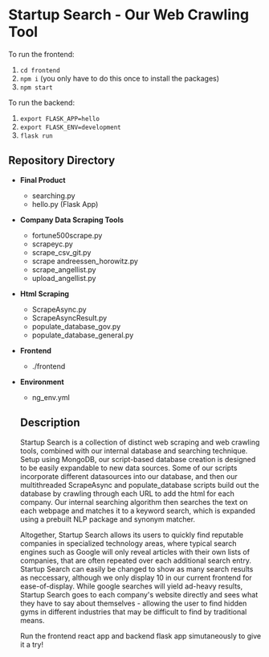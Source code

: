 
# Startup Search - Our Web Crawling Tool

To run the frontend: 
1. `cd frontend`
2. `npm i` (you only have to do this once to install the packages)
3. `npm start`

To run the backend:
1. `export FLASK_APP=hello`
2. `export FLASK_ENV=development`
3. `flask run`



## Repository Directory

- **Final Product**
  - searching.py
  - hello.py (Flask App)
- **Company Data Scraping Tools**
  - fortune500scrape.py
  - scrapeyc.py
  - scrape_csv_git.py
  - scrape andreessen_horowitz.py
  - scrape_angellist.py
  - upload_angellist.py
- **Html Scraping**
  - ScrapeAsync.py
  - ScrapeAsyncResult.py
  - populate_database_gov.py
  - populate_database_general.py
- **Frontend**
  - ./frontend
- **Environment**
  - ng_env.yml
  
  ## Description
  
  Startup Search is a collection of distinct web scraping and web crawling tools, combined with our internal database and searching technique. Setup using MongoDB, our script-based database creation is designed to be easily expandable to new data sources. Some of our scripts incorporate different datasources into our database, and then our multithreaded ScrapeAsync and populate_database scripts build out the database by crawling through each URL to add the html for each company. Our internal searching algorithm then searches the text on each webpage and matches it to a keyword search, which is expanded using a prebuilt NLP package and synonym matcher.
  
  Altogether, Startup Search allows its users to quickly find reputable companies in specialized technology areas, where typical search engines such as Google will only reveal articles with their own lists of companies, that are often repeated over each additional search entry. Startup Search can easily be changed to show as many search results as neccessary, although we only display 10 in our current frontend for ease-of-display. While google searches will yield ad-heavy results, Startup Search goes to each company's website directly and sees what they have to say about themselves - allowing the user to find hidden gyms in different industries that may be difficult to find by traditional means.
  
  Run the frontend react app and backend flask app simutaneously to give it a try!
  
